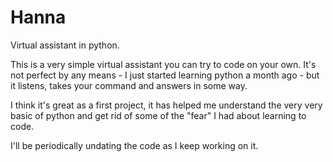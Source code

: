 # Hanna
Virtual assistant in python.

This is a very simple virtual assistant you can try to code on your own. It's not perfect by any means - I just started learning python a month ago - but it listens, takes your command and answers in some way. 

I think it's great as a first project, it has helped me understand the very very basic of python and get rid of some of the "fear" I had about learning to code. 

I'll be periodically undating the code as I keep working on it. 
